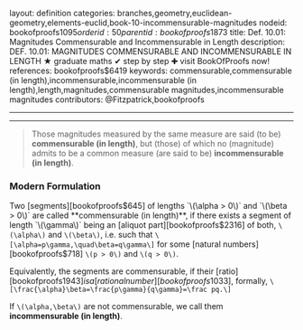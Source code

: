 layout: definition
categories: branches,geometry,euclidean-geometry,elements-euclid,book-10-incommensurable-magnitudes
nodeid: bookofproofs$1095
orderid: 50
parentid: bookofproofs$1873
title: Def. 10.01: Magnitudes Commensurable and Incommensurable in Length
description: DEF. 10.01: MAGNITUDES COMMENSURABLE AND INCOMMENSURABLE IN LENGTH &#9733; graduate maths &#10004; step by step &#10010; visit BookOfProofs now!
references: bookofproofs$6419
keywords: commensurable,commensurable (in length),incommensurable,incommensurable (in length),length,magnitudes,commensurable magnitudes,incommensurable magnitudes
contributors: @Fitzpatrick,bookofproofs

---


---



> Those magnitudes measured by the same measure are said (to be) **commensurable (in length)**, but (those) of which no (magnitude) admits to be a common measure (are said to be) **incommensurable (in length)**.

### Modern Formulation

Two [segments][bookofproofs$645] of lengths `\(\alpha > 0\)` and `\(\beta > 0\)` are called 
 **commensurable (in length)**, if there exists a segment of length `\(\gamma\)` being an [aliquot part][bookofproofs$2316] of both,  `\(\alpha\)` and `\(\beta\)`, i.e. such that `\[\alpha=p\gamma,\quad\beta=q\gamma\]`
for some [natural numbers][bookofproofs$718] `\(p > 0\)` and `\(q > 0\)`.

Equivalently, the segments are commensurable, if their [ratio][bookofproofs$1943] is a [rational number][bookofproofs$1033], formally,
`\[\frac{\alpha}\beta=\frac{p\gamma}{q\gamma}=\frac pq.\]`

If `\(\alpha,\beta\)` are not commensurable, we call them **incommensurable (in length)**.
